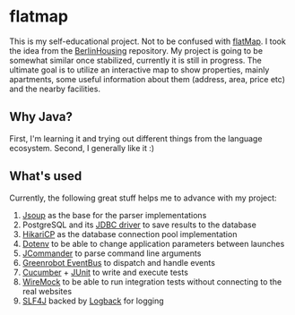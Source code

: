 # flatmap
This is my self-educational project. Not to be confused with [flatMap](https://martinfowler.com/articles/collection-pipeline/flat-map.html). I took the idea from the [BerlinHousing](https://github.com/plamenpasliev/BerlinHousing) repository. My project is going to be somewhat similar once stabilized, currently it is still in progress. The ultimate goal is to utilize an interactive map to show properties, mainly apartments, some useful information about them (address, area, price etc) and the nearby facilities.

## Why Java?
First, I'm learning it and trying out different things from the language ecosystem. Second, I generally like it :)

## What's used
Currently, the following great stuff helps me to advance with my project:
1. [Jsoup](https://github.com/jhy/jsoup) as the base for the parser implementations
2. PostgreSQL and its [JDBC driver](https://github.com/pgjdbc/pgjdbc) to save results to the database
3. [HikariCP](https://github.com/brettwooldridge/HikariCP) as the database connection pool implementation
4. [Dotenv](https://github.com/cdimascio/java-dotenv) to be able to change application parameters between launches
5. [JCommander](https://github.com/cbeust/jcommander) to parse command line arguments
6. [Greenrobot EventBus](https://github.com/greenrobot/EventBus) to dispatch and handle events
7. [Cucumber](https://github.com/cucumber/cucumber-jvm) + [JUnit](https://github.com/junit-team/junit5) to write and execute tests
8. [WireMock](https://github.com/tomakehurst/wiremock) to be able to run integration tests without connecting to the real websites
9. [SLF4J](https://github.com/qos-ch/slf4j) backed by [Logback](https://github.com/qos-ch/logback) for logging
